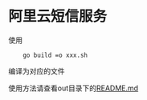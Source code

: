 # 阿里云短信服务

使用
```golang
    go build =o xxx.sh
```
编译为对应的文件

使用方法请查看out目录下的[README.md](./out/README.md)